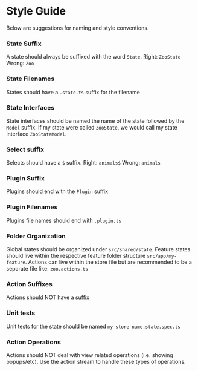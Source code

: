 # Style Guide
Below are suggestions for naming and style conventions.

### State Suffix
A state should always be suffixed with the word `State`. Right: `ZooState` Wrong: `Zoo`

### State Filenames
States should have a `.state.ts` suffix for the filename

### State Interfaces
State interfaces should be named the name of the state followed by the `Model` suffix. If my
state were called `ZooState`, we would call my state interface `ZooStateModel`.

### Select suffix
Selects should have a `$` suffix. Right: `animals$` Wrong: `animals`

### Plugin Suffix
Plugins should end with the `Plugin` suffix

### Plugin Filenames
Plugins file names should end with `.plugin.ts`

### Folder Organization
Global states should be organized under `src/shared/state`.
Feature states should live within the respective feature folder structure `src/app/my-feature`.
Actions can live within the store file but are recommended to be a separate file like: `zoo.actions.ts`

### Action Suffixes
Actions should NOT have a suffix

### Unit tests
Unit tests for the state should be named `my-store-name.state.spec.ts`

### Action Operations
Actions should NOT deal with view related operations (i.e. showing popups/etc). Use the action
stream to handle these types of operations.
